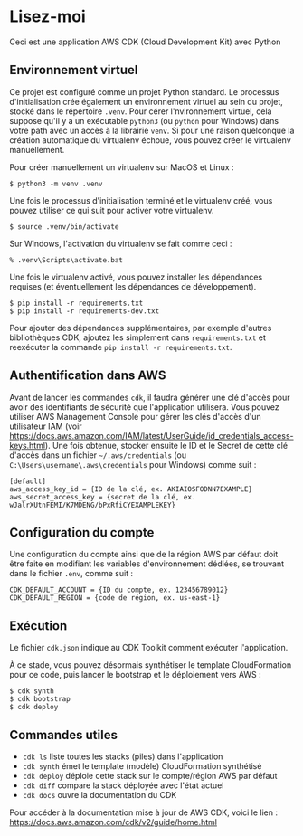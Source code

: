 
# Lisez-moi

Ceci est une application AWS CDK (Cloud Development Kit) avec Python

## Environnement virtuel

Ce projet est configuré comme un projet Python standard. Le processus d'initialisation crée également un environnement virtuel au sein du projet, stocké dans le répertoire `.venv`. Pour cérer l'nvironnement virtuel, cela suppose qu'il y a un exécutable `python3` (ou `python` pour Windows) dans votre path avec un accès à la librairie `venv`. Si pour une raison quelconque la création automatique du virtualenv échoue,
vous pouvez créer le virtualenv manuellement.

Pour créer manuellement un virtualenv sur MacOS et Linux :

```
$ python3 -m venv .venv
```

Une fois le processus d'initialisation terminé et le virtualenv créé, vous pouvez utiliser ce qui suit pour activer votre virtualenv.

```
$ source .venv/bin/activate
```

Sur Windows, l'activation du virtualenv se fait comme ceci :

```
% .venv\Scripts\activate.bat
```

Une fois le virtualenv activé, vous pouvez installer les dépendances requises (et éventuellement les dépendances de développement).

```
$ pip install -r requirements.txt
$ pip install -r requirements-dev.txt
```

Pour ajouter des dépendances supplémentaires, par exemple d'autres bibliothèques CDK, ajoutez les simplement dans `requirements.txt` et reexécuter la commande `pip install -r requirements.txt`.

## Authentification dans AWS

Avant de lancer les commandes `cdk`, il faudra générer une clé d'accès pour avoir des identifiants de sécurité que l'application utilisera. Vous pouvez utiliser AWS Management Console pour gérer les clés d'accès d'un utilisateur IAM (voir https://docs.aws.amazon.com/IAM/latest/UserGuide/id_credentials_access-keys.html).
Une fois obtenue, stocker ensuite le ID et le Secret de cette clé d'accès dans un fichier `~/.aws/credentials` (ou `C:\Users\username\.aws\credentials` pour Windows) comme suit :

```
[default]
aws_access_key_id = {ID de la clé, ex. AKIAIOSFODNN7EXAMPLE}
aws_secret_access_key = {secret de la clé, ex. wJalrXUtnFEMI/K7MDENG/bPxRfiCYEXAMPLEKEY}
```

## Configuration du compte

Une configuration du compte ainsi que de la région AWS par défaut doit être faite en modifiant les variables d'environnement dédiées, se trouvant dans le fichier `.env`, comme suit :

```
CDK_DEFAULT_ACCOUNT = {ID du compte, ex. 123456789012}
CDK_DEFAULT_REGION = {code de région, ex. us-east-1}
```

## Exécution

Le fichier `cdk.json` indique au CDK Toolkit comment exécuter l'application.

À ce stade, vous pouvez désormais synthétiser le template CloudFormation pour ce code, puis lancer le bootstrap et le déploiement vers AWS :

```
$ cdk synth
$ cdk bootstrap
$ cdk deploy
```

## Commandes utiles

 * `cdk ls`          liste toutes les stacks (piles) dans l'application
 * `cdk synth`       émet le template (modèle) CloudFormation synthétisé
 * `cdk deploy`      déploie cette stack sur le compte/région AWS par défaut
 * `cdk diff`        compare la stack déployée avec l'état actuel
 * `cdk docs`        ouvre la documentation du CDK

Pour accéder à la documentation mise à jour de AWS CDK, voici le lien : https://docs.aws.amazon.com/cdk/v2/guide/home.html
